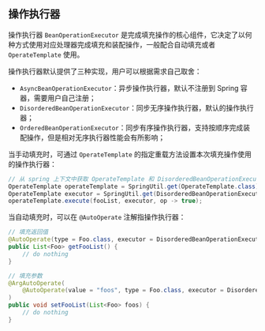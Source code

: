 ## 操作执行器

操作执行器 `BeanOperationExecutor` 是完成填充操作的核心组件，它决定了以何种方式使用对应处理器完成填充和装配操作，一般配合自动填充或者 `OperateTemplate` 使用。

操作执行器默认提供了三种实现，用户可以根据需求自己取舍：

- `AsyncBeanOperationExecutor`：异步操作执行器，默认不注册到 Spring 容器，需要用户自己注册；
- `DisorderedBeanOperationExecutor`：同步无序操作执行器，默认的操作执行器；
- `OrderedBeanOperationExecutor`：同步有序操作执行器，支持按顺序完成装配操作，但是相对无序执行器性能会有所影响；

当手动填充时，可通过 `OperateTemplate` 的指定重载方法设置本次填充操作使用的操作执行器：

~~~java
// 从 spring 上下文中获取 OperateTemplate 和 DisorderedBeanOperationExecutor
OperateTemplate operateTemplate = SpringUtil.get(OperateTemplate.class); 
OperateTemplate executor = SpringUtil.get(DisorderedBeanOperationExecutor.class);
operateTemplate.execute(fooList, executor, op -> true);
~~~

当自动填充时，可以在 `@AutoOperate` 注解指操作执行器：

~~~java
// 填充返回值
@AutoOperate(type = Foo.class, executor = DisorderedBeanOperationExecutor.class)
public List<Foo> getFooList() {
    // do nothing
}

// 填充参数
@ArgAutoOperate(
    @AutoOperate(value = "foos", type = Foo.class, executor = DisorderedBeanOperationExecutor.class)
)
public void setFooList(List<Foo> foos) {
    // do nothing
}
~~~

